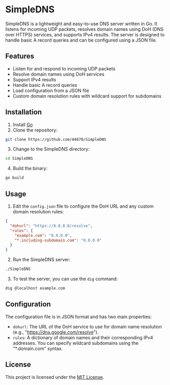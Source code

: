 # SimpleDNS

SimpleDNS is a lightweight and easy-to-use DNS server written in Go. It listens for incoming UDP packets, resolves domain names using DoH (DNS over HTTPS) services, and supports IPv4 results. The server is designed to handle basic A record queries and can be configured using a JSON file.

## Features

- Listen for and respond to incoming UDP packets
- Resolve domain names using DoH services
- Support IPv4 results
- Handle basic A record queries
- Load configuration from a JSON file
- Custom domain resolution rules with wildcard support for subdomains

## Installation

1. Install [Go](https://golang.org/doc/install) 
2. Clone the repository:

```sh
git clone https://github.com/44670/SimpleDNS
```

3. Change to the SimpleDNS directory:

```sh
cd SimpleDNS
```

4. Build the binary:

```sh
go build
```

## Usage

1. Edit the `config.json` file to configure the DoH URL and any custom domain resolution rules:

```json
{
  "dohurl": "https://8.8.8.8/resolve",
  "rules": {
    "example.com": "0.0.0.0",
    "*.including-subdomain.com": "0.0.0.0"
  }
}
```

2. Run the SimpleDNS server:

```sh
./SimpleDNS
```

3. To test the server, you can use the `dig` command:

```sh
dig @localhost example.com
```

## Configuration

The configuration file is in JSON format and has two main properties:

- `dohurl`: The URL of the DoH service to use for domain name resolution (e.g., "https://dns.google.com/resolve").
- `rules`: A dictionary of domain names and their corresponding IPv4 addresses. You can specify wildcard subdomains using the "*.domain.com" syntax.

## License

This project is licensed under the [MIT License](LICENSE.md). 

